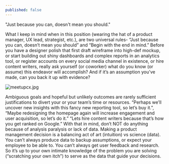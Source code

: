 ```yaml
---
published: false
---
```

"Just because you can, doesn't mean you should."

What I keep in mind when in this position (wearing the hat of a product manager, UX lead, strategist, etc.), are two universal rules- “Just because you can, doesn’t mean you should” and “Begin with the end in mind.” Before you have a designer polish that first draft wireframe into high-def mockup, or start building out shiny dashboards and complex reports in an analytics tool, or register accounts on every social media channel in existence, or hire content writers, really ask yourself (or coworker) what do you know (or assume) this endeavor will accomplish? And if it’s an assumption you’ve made, can you back it up with evidence?

![meetupcx.jpg]({{site.baseurl}}/_posts/meetupcx.jpg)


Ambiguous goals and hopeful but unlikely outcomes are rarely sufficient justifications to divert your or your team’s time or resources. “Perhaps we’ll uncover new insights with this fancy new reporting tool, so let’s buy it.”, “Maybe redesigning the homepage again will increase engagement and user acquisition, so let’s do it.” “Lets hire content writers because that’s how you get ranked on Google.”
With that in mind, don’t NOT do anything because of analysis paralysis or lack of data. Making a product management decision is a balancing act of art (intuition) vs science (data). You can’t always produce data to backup assumptions, or expect your employee to be able to. You can’t always get user feedback and research. So it’s up to your own intimate knowledge of the problem you are solving (“scratching your own itch”) to serve as the data that guide your decisions.
